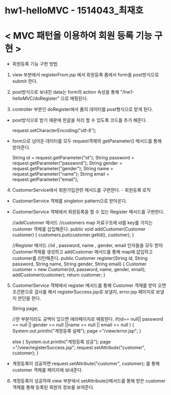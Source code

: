 # hw1-helloMVC - 1514043_최재호
# < MVC 패턴을 이용하여 회원 등록 기능 구현 >
* 회원등록 기능 구현 방법

1) view 부분에서 registerFrom.jsp 에서 회원등록 폼에서 form을 post방식으로 submit 한다.

2) post방식으로 보내진 data는 form의 action 속성을 통해 "/hw1-helloMVC/doRegister" 으로 매핑된다. 

3) controller 부분인 doRegister에서 폼의 데이터를 post형식으로 받게 된다. 

  - post방식으로 받기 때문에 한글을 처리 할 수 있도록 코드를 추가 해준다. 
  
    request.setCharacterEncoding("utf-8");
  
  - form으로 넘어온 데이터를 모두 request객체의 getParameter() 메서드를 통해 받아준다. 
  
    String id = request.getParameter("id");
		String password = request.getParameter("password");
		String gender = request.getParameter("gender");
		String name = request.getParameter("name");
		String email = request.getParameter("email");
    
 4) CustomerService에서 회원가입관련 메서드를 구현한다.  - 회원등록 로직 
 
  - CustomerService 객체를 singleton pattern으로 받아온다. 
  
  - CustomerService 객체에서 회원등록을 할 수 있는 Register 메서드를 구현한다. 
      
      //addCustomer 메서드
      //customers map 자료구조에 id를 key를 가지는 customer 객체를 삽입해준다. 
      public void addCustomer(Customer customer) {
	    	customers.put(customer.getId(), customer);
	    }
      
       //Register 메서드
       //id , password, name , gender, email 인자들을 모두 받아 Customer객체를 생성하고 addCustomer 메서드를 통해 map에 삽입하고 customer를 리턴해준다. 
       public Customer register(String id, String password, String name, String gender, String email) {
        Customer customer = new Customer(id, password, name, gender, email);
        addCustomer(customer);
        return customer;
      }
      
  5) CustomerService 객체에서 register 메서드를 통해 Customer 객체를 받아 오면 조건문으로 검사를 해서 registerSuccess.jsp로 보낼지, error.jsp 페이지로 보낼지 판단을 한다. 

      String page;
      
      //한 부분이라도 공백이 있으면 에러페이지로 매핑한다. 
      if(id== null|| password == null || gender == null ||name == null || email == null ) {
        System.out.println("계정등록 실패");
        page ="/view/error.jsp";
      }
      
      else {
        System.out.println("계정등록 성공");
        page ="/view/registerSuccess.jsp";
        request.setAttribute("customer", customer);
      }
     
  - 계정등록이 성공하면 request.setAttribute("customer", customer); 를 통해 customer 객체를 페이지에 보내준다. 
      
  6) 계정등록이 성공하여 view 부분에서 setAttribute()메서드를 통해 받은 customer객체를 통해 등록된 회원의 정보를 보여준다. 
           
      

    
    
